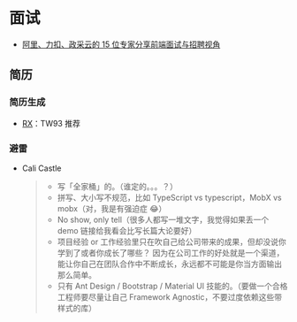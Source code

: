 # 面试

- [阿里、力扣、政采云的 15 位专家分享前端面试与招聘视角](https://tridiamond.tech/post/d71e3dea9caf5fdc0a76ab95e2b29804)

## 简历

### 简历生成

- [RX](https://rxresu.me/)：TW93 推荐

### 避雷

- Cali Castle
  > - 写「全家桶」的。（谁定的。。。？）
  > - 拼写、大小写不规范，比如 TypeScript vs typescript，MobX vs mobx（对，我是有强迫症 😂）
  > - No show, only tell（很多人都写一堆文字，我觉得如果丢一个 demo 链接给我看会比写长篇大论要好）
  > - 项目经验 or 工作经验里只在吹自己给公司带来的成果，但却没说你学到了或者你成长了哪些？
  > 因为在公司工作的好处就是一个渠道，能让你自己在团队合作中不断成长，永远都不可能是你当方面输出那么简单。
  > - 只有 Ant Design / Bootstrap / Material UI 技能的。（要做一个合格工程师要尽量让自己 Framework Agnostic，不要过度依赖这些带样式的库）
